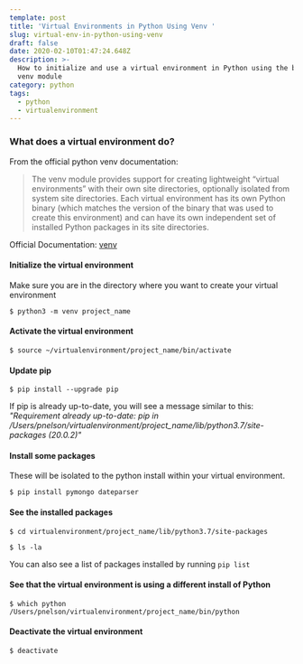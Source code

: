 ```yaml
---
template: post
title: 'Virtual Environments in Python Using Venv '
slug: virtual-env-in-python-using-venv
draft: false
date: 2020-02-10T01:47:24.648Z
description: >-
  How to initialize and use a virtual environment in Python using the built-in
  venv module
category: python
tags:
  - python
  - virtualenvironment
---
```

### What does a virtual environment do?
From the official python venv documentation:
>The venv module provides support for creating lightweight “virtual environments” with their own site directories, optionally isolated from system site directories. Each virtual environment has its own Python binary (which matches the version of the binary that was used to create this environment) and can have its own independent set of installed Python packages in its site directories.

Official Documentation: [venv](https://docs.python.org/3/library/venv.html)


#### Initialize the virtual environment
Make sure you are in the directory where you want to create your virtual environment  
```shell
$ python3 -m venv project_name
```

#### Activate the virtual environment
```shell
$ source ~/virtualenvironment/project_name/bin/activate
```


#### Update pip
```shell
$ pip install --upgrade pip
```
If pip is already up-to-date, you will see a message similar to this:
_"Requirement already up-to-date: pip in /Users/pnelson/virtualenvironment/project_name/lib/python3.7/site-packages (20.0.2)"_


#### Install some packages
These will be isolated to the python install within your virtual environment.
```shell
$ pip install pymongo dateparser
```

#### See the installed packages
```shell
$ cd virtualenvironment/project_name/lib/python3.7/site-packages

$ ls -la
```

You can also see a list of packages installed by running `pip list`


#### See that the virtual environment is using a different install of Python
```shell
$ which python
/Users/pnelson/virtualenvironment/project_name/bin/python
```

#### Deactivate the virtual environment
```shell
$ deactivate
```
